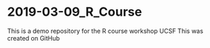 # 2019-03-09_R_Course
This is a demo repository for the R course workshop UCSF
This was created on GitHub
